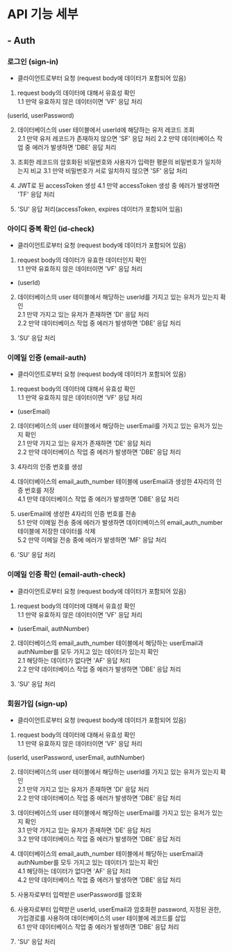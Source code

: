# API 기능 세부
  
## - Auth
  
### 로그인 (sign-in) 
  
- 클라이언트로부터 요청 (request body에 데이터가 포함되어 있음)  
  
1. request body의 데이터에 대해서 유효성 확인  
1.1 만약 유효하지 않은 데이터이면 'VF' 응답 처리  
  
(userId, userPassword)  
  
2. 데이터베이스의 user 테이블에서 userId에 해당하는 유저 레코드 조회  
2.1 만약 유저 레코드가 존재하지 않으면 'SF' 응답 처리
2.2 만약 데이터베이스 작업 중 에러가 발생하면 'DBE' 응답 처리

3. 조회한 레코드의 암호화된 비밀번호와 사용자가 입력한 평문의 비밀번호가 일치하는지 비교
3.1 만약 비밀번호가 서로 일치하지 않으면 'SF' 응답 처리 

4. JWT로 된 accessToken 생성
4.1 만약 accessToken 생성 중 에러가 발생하면 'TF' 응답 처리

5. 'SU' 응답 처리(accessToken, expires 데이터가 포함되어 있음)

  
### 아이디 중복 확인 (id-check) 

- 클라이언트로부터 요청 (request body에 데이터가 포함되어 있음)  
  
1. request body의 데이터가 유효한 데이터인지 확인  
1.1 만약 유효하지 않은 데이터이면 'VF' 응답 처리  
  
- (userId)  
  
2. 데이터베이스의 user 테이블에서 해당하는 userId를 가지고 있는 유저가 있는지 확인  
2.1 만약 가지고 있는 유저가 존재하면 'DI' 응답 처리  
2.2 만약 데이터베이스 작업 중 에러가 발생하면 'DBE' 응답 처리  
  
3. 'SU' 응답 처리  
  
  
### 이메일 인증 (email-auth) 
  
- 클라이언트로부터 요청 (request body에 데이터가 포함되어 있음)  
  
1. request body의 데이터에 대해서 유효성 확인  
1.1 만약 유효하지 않은 데이터이면 'VF' 응답 처리  
  
- (userEmail)  
  
2. 데이터베이스의 user 테이블에서 해당하는 userEmail를 가지고 있는 유저가 있는지 확인  
2.1 만약 가지고 있는 유저가 존재하면 'DE' 응답 처리  
2.2 만약 데이터베이스 작업 중 에러가 발생하면 'DBE' 응답 처리  
  
3. 4자리의 인증 번호를 생성  
  
4. 데이터베이스의 email_auth_number 테이블에 userEmail과 생성한 4자리의 인증 번호를 저장  
4.1 만약 데이터베이스 작업 중 에러가 발생하면 'DBE' 응답 처리  
  
5. userEmail에 생성한 4자리의 인증 번호를 전송  
5.1 만약 이메일 전송 중에 에러가 발생하면 데이터베이스의 email_auth_number 테이블에 저장한 데이터를 삭제  
5.2 만약 이메일 전송 중에 에러가 발생하면 'MF' 응답 처리  
  
6. 'SU' 응답 처리  
  
  
### 이메일 인증 확인 (email-auth-check) 
  
- 클라이언트로부터 요청 (request body에 데이터가 포함되어 있음)  
  
1. request body의 데이터에 대해서 유효성 확인  
1.1 만약 유효하지 않은 데이터이면 'VF' 응답 처리  
  
- (userEmail, authNumber)  
  
2. 데이터베이스의 email_auth_number 테이블에서 해당하는 userEmail과 authNumber를 모두 가지고 있는 데이터가 있는지 확인  
2.1 해당하는 데이터가 없다면 'AF' 응답 처리  
2.2 만약 데이터베이스 작업 중 에러가 발생하면 'DBE' 응답 처리  
  
3. 'SU' 응답 처리  
  
  
### 회원가입 (sign-up) 
  
- 클라이언트로부터 요청 (request body에 데이터가 포함되어 있음)  
  
1. request body의 데이터에 대해서 유효성 확인  
1.1 만약 유효하지 않은 데이터이면 'VF' 응답 처리  
  
(userId, userPassword, userEmail, authNumber)  
  
2. 데이터베이스의 user 테이블에서 해당하는 userId를 가지고 있는 유저가 있는지 확인  
2.1 만약 가지고 있는 유저가 존재하면 'DI' 응답 처리  
2.2 만약 데이터베이스 작업 중 에러가 발생하면 'DBE' 응답 처리  
  
3. 데이터베이스의 user 테이블에서 해당하는 userEmail를 가지고 있는 유저가 있는지 확인  
3.1 만약 가지고 있는 유저가 존재하면 'DE' 응답 처리  
3.2 만약 데이터베이스 작업 중 에러가 발생하면 'DBE' 응답 처리  
  
4. 데이터베이스의 email_auth_number 테이블에서 해당하는 userEmail과 authNumber를 모두 가지고 있는 데이터가 있는지 확인  
4.1 해당하는 데이터가 없다면 'AF' 응답 처리  
4.2 만약 데이터베이스 작업 중 에러가 발생하면 'DBE' 응답 처리  
  
5. 사용자로부터 입력받은 userPassword를 암호화  
  
6. 사용자로부터 입력받은 userId, userEmail과 암호화한 password, 지정된 권한, 가입경로를 사용하여 데이터베이스의 user 테이블에 레코드를 삽입  
6.1 만약 데이터베이스 작업 중 에러가 발생하면 'DBE' 응답 처리  
  
7. 'SU' 응답 처리  
  